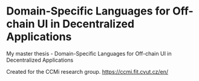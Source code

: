# Domain-Specific Languages for Off-chain UI in Decentralized Applications
My master thesis - Domain-Specific Languages for Off-chain UI in Decentralized Applications

Created for the CCMi research group. https://ccmi.fit.cvut.cz/en/
